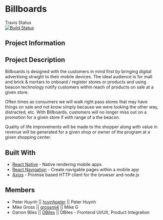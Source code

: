 # Billboards

Travis Status\
[![Build Status](https://travis-ci.org/GTBC-Juggernaunts/Billboards.svg?branch=master)](https://travis-ci.org/GTBC-Juggernaunts/Billboards)

## Project Information

## Project Description

Billboards is designed with the customers in mind first by bringing digital advertising straight to their mobile devices. The ideal audience is for mall and brick & mortars to onboard / register stores or products and using beacon technology notify customers within reach of products on sale at a given store.

Often times as consumers we will walk right pass stores that may have things on sale and not know simply because we were looking the other way, distracted, etc. With Billboards, customers will no longer miss out on a promotion for a given store if with range of a the beacon.

Quality of life improvements will be made to the shopper along with value in revenue will be generated for a given shop  or owner of the program at a given shopping center.

## Built With

* [React Native](https://www.npmjs.com/package/react-native-cli) - Native rendering mobile apps
* [React Navigation](https://www.npmjs.com/package/react-navigation) - Create navigable pages within a mobile app
* [Axios](https://www.npmjs.com/package/axios) - Promise based HTTP client for the browser and node.js

## Members

* Peter Huynh || [huynhpeter](https://github.com/huynhpeter) || Peter Huynh
* Mike Gross || [grossmi4](https://github.com/grossmi4) || Mike G
* Darron Biles || [DBiles](https://github.com/DBiles) || DBiles - Frontend UI/UX, Product Integration
